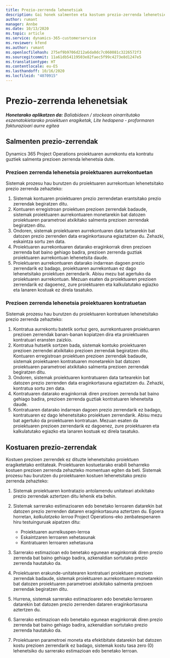 ```yaml
---
title: Prezio-zerrenda lehenetsiak
description: Gai honek salmenten eta kostuen prezio-zerrenda lehenetsiei buruzko informazioa eskaintzen du Project Operations-en.
author: rumant
manager: Annbe
ms.date: 10/13/2020
ms.topic: article
ms.service: dynamics-365-customerservice
ms.reviewer: kfend
ms.author: rumant
ms.openlocfilehash: 275ef9b9706d212a6da0dc7c060081c3226572f3
ms.sourcegitcommit: 11a61db54119503e82faec5f99c4273e8d1247e5
ms.translationtype: HT
ms.contentlocale: eu-ES
ms.lasthandoff: 10/16/2020
ms.locfileid: "4070915"
---
```

# <a name="default-price-lists"></a>Prezio-zerrenda lehenetsiak

_**Honetarako aplikatzen da:** Baliabideen / stockean oinarritutako eszenatokietarako proiektuen eragiketak, Lite hedapena - proformaren fakturazioari aurre egitea_

## <a name="sales-price-lists"></a>Salmenten prezio-zerrendak

Dynamics 365 Project Operations proiektuaren aurrekontu eta kontratu guztiek salmenta prezioen zerrenda lehenetsia dute. 

### <a name="price-list-default-on-project-quotes"></a>Prezioen zerrenda lehenetsia proiektuaren aurrekontuetan
Sistemak prozesu hau burutzen du proiektuaren aurrekontuan lehenetsitako prezio zerrenda zehazteko:

1. Sistemak kontuaren proiektuaren prezio zerrendetan erantsitako prezio zerrendak begiratzen ditu. 
2. Kontuaren erregistroan proiektuen prezioen zerrendak badaude, sistemak proiektuaren aurrekontuaren monetarekin bat datozen proiektuaren parametroei atxikitako salmenta prezioen zerrendak begiratzen ditu.
3. Ondoren, sistemak proiektuaren aurrekontuaren data tartearekin bat datozen prezio zerrenden data eraginkortasuna egiaztatzen du. Zehazki, eskaintza sortu zen data.
4. Proiektuaren aurrekontuaren datarako eraginkorrak diren prezioen zerrenda bat baino gehiago badira, prezioen zerrenda guztiak proiektuaren aurrekontuan lehenetsita daude.
5. Proiektuaren aurrekontuaren datarako indarrean dagoen prezio zerrendarik ez badago, proiektuaren aurrekontuan ez dago lehenetsitako proiektuen zerrendarik. Abisu mezu bat agertuko da proiektuaren aurrekontuan. Mezuan esaten da proiektuaren prezioen zerrendarik ez dagoenez, zure proiektuaren eta kalkulatutako egiazko eta lanaren kostuak ez direla tasatuko.

### <a name="price-list-default-on-project-contracts"></a>Prezioen zerrenda lehenetsia proiektuaren kontratuetan 
Sistemak prozesu hau burutzen du proiektuaren kontratuen lehenetsitako prezio zerrenda zehazteko:

1. Kontratua aurrekontu batetik sortuz gero, aurrekontuaren proiektuaren prezioen zerrendak banan-banan kopiatzen dira eta proiektuaren kontratuari eransten zaizkio.
2. Kontratua hutsetik sortzen bada, sistemak kontuko proiektuaren prezioen zerrendei atxikitako prezioen zerrendak begiratzen ditu. Kontuaren erregistroan proiektuen prezioen zerrendak badaude, sistemak proiektuaren kontratuaren monetarekin bat datozen proiektuaren parametroei atxikitako salmenta prezioen zerrendak begiratzen ditu.
4. Ondoren, sistemak proiektuaren kontratuaren data tartearekin bat datozen prezio zerrenden data eraginkortasuna egiaztatzen du. Zehazki, kontratua sortu zen data.
5. Kontratuaren datarako eraginkorrak diren prezioen zerrenda bat baino gehiago badira, prezioen zerrenda guztiak kontratuaren lehenetsita daude.
6. Kontratuaren datarako indarrean dagoen prezio zerrendarik ez badago, kontratuaren ez dago lehenetsitako proiektuen zerrendarik. Abisu mezu bat agertuko da proiektuaren kontratuan. Mezuan esaten da proiektuaren prezioen zerrendarik ez dagoenez, zure proiektuaren eta kalkulatutako egiazko eta lanaren kostuak ez direla tasatuko.

## <a name="cost-price-lists"></a>Kostuaren prezio-zerrendak

Kostuen prezioen zerrendek ez dituzte lehenetsitako proiektuen eragiketetako entitateak. Proiektuaren kostuetarako erabili beharreko kostuen prezioen zerrenda zehazteko momentuan egiten da beti. Sistemak prozesu hau burutzen du proiektuaren kostuen lehenetsitako prezio zerrenda zehazteko:

1. Sistemak proiektuaren kontratazio antolamendu unitateari atxikitako prezio zerrendak aztertzen ditu lehenik eta behin.
2. Sistemak sarrerako estimazioaren edo benetako lerroaren datarekin bat datozen prezio zerrenden dataren eraginkortasuna aztertzen du. Egoera horretan, *kalkulatzeko lerroa* Project Operations-eko zenbatespenaren hiru testuinguruak aipatzen ditu:

    - Proiektuaren aurreikuspen-lerroa
    - Eskaintzaren lerroaren xehetasunak
    - Kontratuaren lerroaren xehetasuna
  
3. Sarrerako estimazioan edo benetako egunean eraginkorrak diren prezio zerrenda bat baino gehiago badira, azkenaldian sortutako prezio zerrenda hautatuko da.
4. Proiektuaren erakunde-unitatearen kontratuari proiektuen prezioen zerrendak badaude, sistemak proiektuaren aurrekontuaren monetarekin bat datozen proiektuaren parametroei atxikitako salmenta prezioen zerrendak begiratzen ditu.
5. Hurrena, sistemak sarrerako estimazioaren edo benetako lerroaren datarekin bat datozen prezio zerrenden dataren eraginkortasuna aztertzen du. 
6. Sarrerako estimazioan edo benetako egunean eraginkorrak diren prezio zerrenda bat baino gehiago badira, azkenaldian sortutako prezio zerrenda hautatuko da.
7. Proiektuaren parametroei moneta eta efektibitate datarekin bat datozen kostu prezioen zerrendarik ez badago, sistemak kostu tasa zero (0) lehenetsiko du sarrerako estimazioan edo benetako lerroan.

